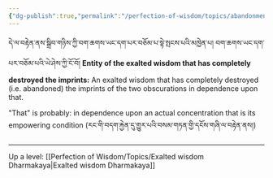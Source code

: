 ```yaml
---
{"dg-publish":true,"permalink":"/perfection-of-wisdom/topics/abandonment-of-the-seeds-of-the-two-obscurations-the-imprints-of-the-three-doors/"}
---
```


དེ་ལ་བརྟེན་ནས་སྒྲིབ་གཉིས་ཀྱི་བག་ཆགས་ཡང་དག་པར་བཅོམ་པ་སྟེ་སྤངས་པའི་མཁྱེན་པ། བག་ཆགས་ཡང་དག་པར་བཅོམ་པའི་ཡེ་ཤེས་ཀྱི་ངོ་བོ།
**Entity of the exalted wisdom that has completely destroyed the imprints:** An exalted wisdom that has completely destroyed (i.e. abandoned) the imprints of the two obscurations in dependence upon that.

"That" is probably: in dependence upon an actual concentration that is its empowering condition 
(རང་གི་བདག་རྐྱེན་དུ་གྱུར་པའི་བསམ་གཏན་གྱི་དངོས་གཞི་ལ་བརྟེན་ནས།)

---
Up a level: [[Perfection of Wisdom/Topics/Exalted wisdom Dharmakaya\|Exalted wisdom Dharmakaya]]